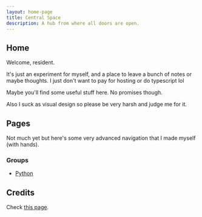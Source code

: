 ```yaml
---
layout: home-page
title: Central Space
description: A hub from where all doors are open.
---
```


## Home

Welcome, resident.

It's just an experiment for myself, and a place to leave a bunch of notes or maybe thoughts.
I just don't want to pay for hosting or do typescript lol

Maybe you'll find some useful stuff here. No promises though.

Also I suck as visual design so please be very harsh and judge me for it.

## Pages

Not much yet but here's some very advanced navigation that I made myself
(with hands).

### Groups

- [Python](./python)

## Credits

Check [this page](./credits).
